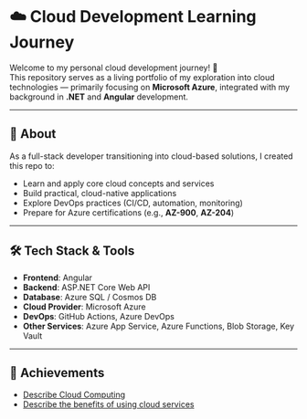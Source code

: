 # ☁️ Cloud Development Learning Journey

Welcome to my personal cloud development journey! 🚀  
This repository serves as a living portfolio of my exploration into cloud technologies — primarily focusing on **Microsoft Azure**, integrated with my background in **.NET** and **Angular** development.

---

## 📌 About

As a full-stack developer transitioning into cloud-based solutions, I created this repo to:

- Learn and apply core cloud concepts and services
- Build practical, cloud-native applications
- Explore DevOps practices (CI/CD, automation, monitoring)
- Prepare for Azure certifications (e.g., **AZ-900**, **AZ-204**)

---

## 🛠️ Tech Stack & Tools

- **Frontend**: Angular
- **Backend**: ASP.NET Core Web API
- **Database**: Azure SQL / Cosmos DB
- **Cloud Provider**: Microsoft Azure
- **DevOps**: GitHub Actions, Azure DevOps
- **Other Services**: Azure App Service, Azure Functions, Blob Storage, Key Vault

---

## 🏅 Achievements

- [Describe Cloud Computing](https://learn.microsoft.com/en-us/users/mudasarahmad-5176/achievements/bcp5p5rd)
- [Describe the benefits of using cloud services](https://learn.microsoft.com/en-us/users/mudasarahmad-5176/achievements/ur6fh243)
